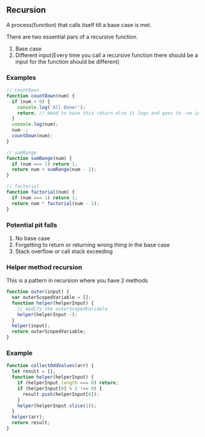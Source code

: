 ## Recursion

A process(function) that calls itself till a base case is met.

There are two essential pars of a recursive function.

1. Base case
2. Different input(Every time you call a recursive function there should be a input for the function should be different)

### Examples

```js
// countDown
function countDown(num) {
  if (num < 0) {
    console.log('All Done!');
    return; // Need to have this return else it logs and goes to -ve integers
  }
  console.log(num);
  num--;
  countDown(num);
}
```

```js
// sumRange
function sumRange(num) {
  if (num === 1) return 1;
  return num + sumRange(num - 1);
}
```

```js
// factorial
function factorial(num) {
  if (num === 1) return 1;
  return num * factorial(num - 1);
}
```

### Potential pit falls

1. No base case
2. Forgetting to return or returning wrong thing in the base case
3. Stack overflow or call stack exceeding

### Helper method recursion

This is a pattern in recursion where you have 2 methods

```js
function outer(input) {
  var outerScopedVariable = [];
  function helper(helperInput) {
    // modify the outerScopedVariable
    helper(helperInput--);
  }
  helper(input);
  return outerScopedVariable;
}
```

### Example

```js
function collectOddValues(arr) {
  let result = [];
  function helper(helperInput) {
    if (helperInput.length === 0) return;
    if (helperInput[0] % 2 !== 0) {
      result.push(helperInput[0]);
    }
    helper(helperInput.slice(1));
  }
  helper(arr);
  return result;
}
```

